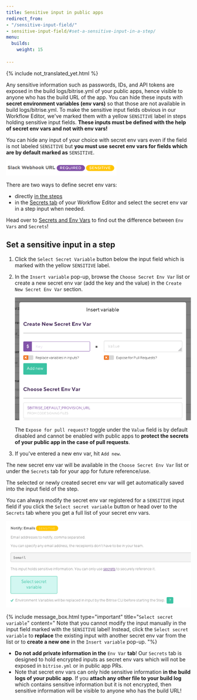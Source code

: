 ```yaml
---
title: Sensitive input in public apps
redirect_from:
- "/sensitive-input-field/"
- sensitive-input-field/#set-a-sensitive-input-in-a-step/
menu:
  builds:
    weight: 15

---
```

{% include not_translated_yet.html %}

Any sensitive information such as passwords, IDs, and API tokens are exposed in the build logs/bitrise.yml of your public apps, hence visible to anyone who has the build URL of the app. You can hide these inputs with **secret environment variables (env vars)** so that those are not available in build logs/bitrise.yml.
To make the sensitive input fields obvious in our Workflow Editor, we've marked them with a yellow `SENSITIVE` label in steps holding sensitive input fields. **These inputs must be defined with the help of secret env vars and not with env vars!**

You can hide any input of your choice with secret env vars even if the field is not labeled `SENSITIVE` but **you must use secret env vars for fields which are by default marked as** `SENSITIVE`.

![Screenshot](/img/builds/sensitive-label.png)

There are two ways to define secret env vars:

* directly [in the steps](/sensitive-input-field/#set-a-sensitive-input-in-a-step/)
* in the [Secrets tab](/builds/env-vars-secret-env-vars#about-secrets) of your Workflow Editor and select the secret env var in a step input when needed.

Head over to [Secrets and Env Vars](/builds/env-vars-secret-env-vars/) to find out the difference between `Env Vars` and `Secrets`!

## Set a sensitive input in a step

1. Click the `Select Secret Variable` button below the input field which is marked with the yellow `SENSITIVE` label.
2. In the `Insert variable` pop-up, browse the `Choose Secret Env Var` list or create a new secret env var (add the key and the value) in the `Create New Secret Env Var` section.

   ![](/img/insert-variable.png)

   The `Expose for pull request?` toggle under the `Value` field is by default disabled and cannot be enabled with public apps to **protect the secrets of your public app in the case of pull requests**.
3. If you've entered a new env var, hit `Add new`.

The new secret env var will be available in the `Choose Secret Env Var` list or under the `Secrets` tab for your app for future reference/use.

The selected or newly created secret env var will get automatically saved into the input field of the step.

You can always modify the secret env var registered for a `SENSITIVE` input field if you click the `Select secret variable` button or head over to the `Secrets` tab where you get a full list of your secret env vars.

![](/img/secrets-email.png)

{% include message_box.html type="important" title="`Select secret variable`" content=" Note that you cannot modify the input manually in the input field marked with the `SENSITIVE` label! Instead, click the `Select secret variable` to **replace** the existing input with another secret env var from the list or to **create a new one** in the `Insert variable` pop-up. "%}

* **Do not add private information in the** `Env Var` **tab**! Our `Secrets` tab is designed to hold encrypted inputs as secret env vars which will not be exposed in `bitrise.yml` or in public app PRs.
* Note that secret env vars can only hide sensitive information **in the build logs of your public app**. If you **attach any other file to your build log** which contains sensitive information but it is not encrypted, then sensitive information will be visible to anyone who has the build URL!
